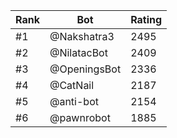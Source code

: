Rank|Bot|Rating
---|---|---
#1|@Nakshatra3|2495
#2|@NilatacBot|2409
#3|@OpeningsBot|2336
#4|@CatNail|2187
#5|@anti-bot|2154
#6|@pawnrobot|1885

